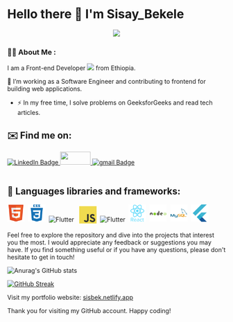 # Hello there 👋 I'm Sisay_Bekele

<div id="header" align="center">
  <img src="https://media.giphy.com/media/M9gbBd9nbDrOTu1Mqx/giphy.gif" width="100"/>
</div>

### :woman_technologist: About Me :

I am a Front-end Developer <img src="https://media.giphy.com/media/WUlplcMpOCEmTGBtBW/giphy.gif" width="30"> from Ethiopia.


:telescope: I’m working as a Software Engineer and contributing to frontend for building web applications.

- :zap: In my free time, I solve problems on GeeksforGeeks and read tech articles.

## ✉️ Find me on:

<div id="badges">
  <a href="https://www.linkedin.com/in/sisay-bekele-818447232" target="_blank">
    <img src="https://img.shields.io/badge/LinkedIn-blue?style=for-the-badge&logo=linkedin&logoColor=white" alt="LinkedIn Badge"/>
  </a>
  <a href="https://web.telegram.org/a/" target="_blank">
    <img src="https://cdn3.iconfinder.com/data/icons/social-icons-33/512/Telegram-1024.png" width="70" height="30" />
  </a>
  <a href="https://mail.google.com/mail/u/2/#inbox" target="_blank">
    <img src="https://cdn4.iconfinder.com/data/icons/logos-brands-in-colors/48/google-gmail-1024.png?style=for-the-badge&logo=twitter&logoColor=white" width="70" height="30" alt="gmail Badge"/>
  </a>
</div>

<br />

## 🧰 Languages libraries and frameworks:
<p>
  <img src="https://github.com/devicons/devicon/blob/master/icons/html5/html5-original.svg" title="HTML5" alt="HTML" width="40" height="40"/>&nbsp;
  <img src="https://github.com/devicons/devicon/blob/master/icons/css3/css3-plain-wordmark.svg"  title="CSS3" alt="CSS" width="40" height="40"/>&nbsp;
    <img src="https://cdn0.iconfinder.com/data/icons/logos-21/40/Bootstrap-1024.png" title="bootstrap" width="70" height="40" alt="Flutter" />&nbsp;
   <img src="https://raw.githubusercontent.com/github/explore/80688e429a7d4ef2fca1e82350fe8e3517d3494d/topics/javascript/javascript.png" alt="Javascript" height="40" style="vertical-align:top; margin:4px">
  <img src="https://cdn4.iconfinder.com/data/icons/scripting-and-programming-languages/512/JQuery_logo-1024.png" title="bootstrap" alt="Flutter" width="70" height="60"/>&nbsp;
  <img src="https://github.com/devicons/devicon/blob/master/icons/react/react-original-wordmark.svg" title="React" alt="React" width="40" height="40"/>&nbsp;
  <img src="https://github.com/devicons/devicon/blob/master/icons/nodejs/nodejs-original-wordmark.svg" title="NodeJS" alt="NodeJS" width="40" height="40"/>&nbsp;
  <img src="https://github.com/devicons/devicon/blob/master/icons/mysql/mysql-original-wordmark.svg" title="MySQL"  alt="MySQL" width="40" height="40"/>&nbsp;
  <img src="https://github.com/devicons/devicon/blob/master/icons/flutter/flutter-original.svg" title="Flutter" alt="Flutter" width="40" height="40"/>&nbsp;
</p>


Feel free to explore the repository and dive into the projects that interest you the most. I would appreciate any feedback or suggestions you may have. If you find something useful or if you have any questions, please don't hesitate to get in touch!


![Anurag's GitHub stats](https://github-readme-stats.vercel.app/api?username=sisay2143&show=reviews)

[![GitHub Streak](http://github-readme-streak-stats.herokuapp.com?user=sisay2143)](https://git.io/streak-stats)



Visit my portfolio website: [sisbek.netlify.app](https://sisbek.netlify.app/)

Thank you for visiting my GitHub account. Happy coding!
